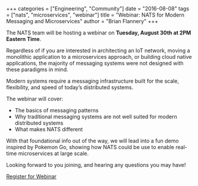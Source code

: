 +++
categories = ["Engineering", "Community"]
date = "2016-08-08"
tags = ["nats", "microservices", "webinar"]
title = "Webinar: NATS for Modern Messaging and Microservices"
author = "Brian Flannery"
+++

The NATS team will be hosting a webinar on **Tuesday, August 30th at 2PM Eastern Time**.

Regardless of if you are interested in architecting an IoT network, moving a monolithic application to a microservices approach, or building cloud native applications, the majority of messaging systems were not designed with these paradigms in mind.

Modern systems require a messaging infrastructure built for the scale, flexibility, and speed of today’s distributed systems.

The webinar will cover:

- The basics of messaging patterns
- Why traditional messaging systems are not well suited for modern distributed systems
- What makes NATS different

With that foundational info out of the way, we will lead into a fun demo inspired by Pokemon Go, showing how NATS could be use to enable real-time microservices at large scale.

Looking forward to you joining, and hearing any questions you may have!

<a target="_blank" href="https://attendee.gotowebinar.com/register/6003868226769146883" class="btn btn-primary btn-lg btn-block">Register for Webinar</a>
